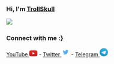 ### Hi, I'm  <a href="https://github.com/TrollSkull">TrollSkull</a>

![](https://github-readme-stats.vercel.app/api?username=TrollSkull&show_icons=true)

### Connect with me :}
<a href="https://youtube.com/channel/UCOtwxmkZDF0wrrQ5JGnnOUA"> YouTube </a> <img src="/resources/youtube.jpg" width="22"/> -
<a href="https://twitter.com/ImTrollSkull?s=09"> Twitter </a> <img src="/resources/twitter.jpg" width="22"/> -
<a href="https://t.me/TrollSkull"> Telegram </a> <img src="/resources/telegram.jpg" width="22"/>
